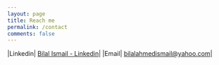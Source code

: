 ```yaml
---
layout: page
title: Reach me
permalink: /contact
comments: false
---
```



|Linkedin| [Bilal Ismail - Linkedin](https://linkedin.com/in/bilal-ismail-)|
|Email| bilalahmedismail@yahoo.com|
